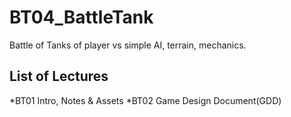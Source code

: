 # BT04_BattleTank
Battle of Tanks of player vs simple AI, terrain, mechanics.

## List of Lectures
*BT01 Intro, Notes & Assets
*BT02 Game Design Document(GDD)
